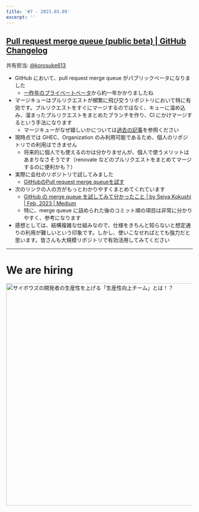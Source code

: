 ```yaml
---
title: '#7 - 2023.03.09'
excerpt: ''
---
```


## [Pull request merge queue (public beta) | GitHub Changelog](https://github.blog/changelog/2023-02-08-pull-request-merge-queue-public-beta/)

共有担当: [@korosuke613](https://github.com/korosuke613)

- GitHub において、pull request merge queue がパブリックベータになりました
  - [一昨年のプライベートベータ](https://zenn.dev/korosuke613/articles/productivity-weekly-20211108#pull-request-merge-queue-limited-beta-%7C-github-changelog)から約一年かかりましたね
- マージキューはプルリクエストが頻繁に飛び交うリポジトリにおいて特に有効です。プルリクエストをすぐにマージするのではなく、キューに溜め込み、溜まったプルリクエストをまとめたブランチを作り、CI にかけマージするという手法になります
  - マージキューがなぜ嬉しいかについては[過去の記事](https://zenn.dev/korosuke613/articles/productivity-weekly-20211108#pull-request-merge-queue-limited-beta-%7C-github-changelog)を参照ください
- 現時点では GHEC、Organization のみ利用可能であるため、個人のリポジトリでの利用はできません
  - 将来的に個人でも使えるのかは分かりませんが、個人で使うメリットはあまりなさそうです（renovate などのプルリクエストをまとめてマージするのに便利かも？）
- 実際に会社のリポジトリで試してみました
  - [GitHubのPull request merge queueを試す](https://zenn.dev/link/comments/4e39f8e985babb)
- 次のリンクの人の方がもっとわかりやすくまとめてくれています
  - [GitHub の merge queue を試してみて分かったこと | by Seiya Kokushi | Feb, 2023 | Medium](https://medium.com/@ronnnnn_jp/github-%E3%81%AE-merge-queue-%E3%82%92%E8%A9%A6%E3%81%97%E3%81%A6%E3%81%BF%E3%81%A6%E5%88%86%E3%81%8B%E3%81%A3%E3%81%9F%E3%81%93%E3%81%A8-5c5b94cf477b)
  - 特に、merge queue に詰められた後のコミット順の項目は非常に分かりやすく、参考になります
- 感想としては、結構複雑な仕組みなので、仕様をきちんと知らないと想定通りの利用が難しいという印象です。しかし、使いこなせればとても強力だと思います。皆さんも大規模リポジトリで有効活用してみてください

---

# We are hiring

<a href="https://note.com/cybozu_dev/n/n1c1b44bf72f6">
<img src="https://user-images.githubusercontent.com/471182/156986297-b189ef3d-98d3-4490-af5c-007a4ab47e5e.png" alt="サイボウズの開発者の生産性を上げる「生産性向上チーム」とは！？" width="600">
</a>
